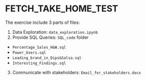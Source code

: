 # FETCH_TAKE_HOME_TEST

The exercise include 3 parts of files:
1. Data Exploration: `data_exploration.ipynb`
2. Provide SQL Queries:
`SQL_code` folder
- `Percentage_Sales_H&W.sql`
- `Power_Users.sql`
- `Leading_brand_in_Dips&Salsa.sql`
- `Interesting_Findings.sql`

3. Communicate with stakeholders: `Email_for_stakeholders.docx`
